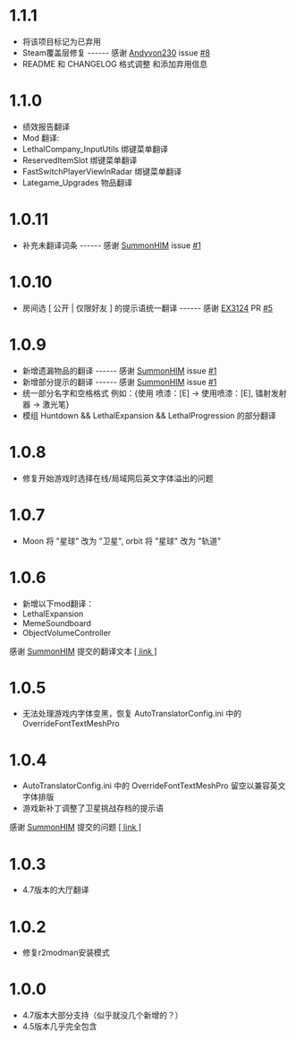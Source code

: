 # 1.1.1
- 将该项目标记为已弃用
- Steam覆盖层修复 ------ 感谢 [Andyvon230](https://github.com/Andyvon230) issue [#8](https://github.com/HK417KEN/Lethal_Company_Simplified_Chinese_Localization/issues/8)
- README 和 CHANGELOG 格式调整 和添加弃用信息

# 1.1.0
- 绩效报告翻译
- Mod 翻译:
 - LethalCompany_InputUtils 绑键菜单翻译
 - ReservedItemSlot 绑键菜单翻译
 - FastSwitchPlayerViewInRadar 绑键菜单翻译
 - Lategame_Upgrades 物品翻译

# 1.0.11
- 补充未翻译词条 ------ 感谢 [SummonHIM](https://github.com/SummonHIM) issue [#1](https://github.com/HK417KEN/Lethal_Company_Simplified_Chinese_Localization/issues/1)

# 1.0.10
- 房间选 \[ 公开 | 仅限好友 \] 的提示语统一翻译 ------ 感谢 [EX3124](https://github.com/EX3124) PR [#5](https://github.com/HK417KEN/Lethal_Company_Simplified_Chinese_Localization/pull/5)

# 1.0.9
- 新增遗漏物品的翻译 ------ 感谢 [SummonHIM](https://github.com/SummonHIM) issue [#1](https://github.com/HK417KEN/Lethal_Company_Simplified_Chinese_Localization/issues/1)
- 新增部分提示的翻译 ------ 感谢 [SummonHIM](https://github.com/SummonHIM) issue [#1](https://github.com/HK417KEN/Lethal_Company_Simplified_Chinese_Localization/issues/1)
- 统一部分名字和空格格式 例如：{使用 喷漆：[E] -> 使用喷漆：[E], 镭射发射器 -> 激光笔}
- 模组 Huntdown && LethalExpansion && LethalProgression 的部分翻译

# 1.0.8
- 修复开始游戏时选择在线/局域网后英文字体溢出的问题

# 1.0.7
- Moon 将 "星球" 改为 "卫星", orbit 将 "星球" 改为 "轨道"

# 1.0.6
- 新增以下mod翻译：
 - LethalExpansion
 - MemeSoundboard
 - ObjectVolumeController

感谢 [SummonHIM](https://github.com/SummonHIM) 提交的翻译文本 [\[ link \]](https://github.com/HK417KEN/Lethal_Company_Simplified_Chinese_Localization/issues/1)

# 1.0.5
- 无法处理游戏内字体变黑，恢复 AutoTranslatorConfig.ini 中的 OverrideFontTextMeshPro

# 1.0.4
- AutoTranslatorConfig.ini 中的 OverrideFontTextMeshPro 留空以兼容英文字体排版
- 游戏新补丁调整了卫星挑战存档的提示语

感谢 [SummonHIM](https://github.com/SummonHIM) 提交的问题 [\[ link \]](https://github.com/HK417KEN/Lethal_Company_Simplified_Chinese_Localization/issues/1)

# 1.0.3
- 4.7版本的大厅翻译

# 1.0.2
- 修复r2modman安装模式

# 1.0.0
- 4.7版本大部分支持（似乎就没几个新增的？）
- 4.5版本几乎完全包含
